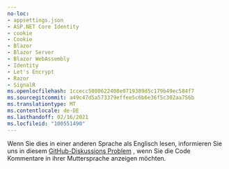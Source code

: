 ```yaml
---
no-loc:
- appsettings.json
- ASP.NET Core Identity
- cookie
- Cookie
- Blazor
- Blazor Server
- Blazor WebAssembly
- Identity
- Let's Encrypt
- Razor
- SignalR
ms.openlocfilehash: 1ccecc5080622408e0719389d5c179b49ec584f7
ms.sourcegitcommit: a49c47d5a573379effee5c6b6e36f5c302aa756b
ms.translationtype: MT
ms.contentlocale: de-DE
ms.lasthandoff: 02/16/2021
ms.locfileid: "100551490"
---
```

Wenn Sie dies in einer anderen Sprache als Englisch lesen, informieren Sie uns in diesem [GitHub-Diskussions Problem](https://github.com/aspnet/AspNetCore.Docs/issues/16455) , wenn Sie die Code Kommentare in ihrer Muttersprache anzeigen möchten.